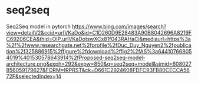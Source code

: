 # seq2seq

Seq2Seq model in pytorch
https://www.bing.com/images/search?view=detailV2&ccid=urIVKaDo&id=C1D260D9E28483A90B8042696A8219FC69206CEA&thid=OIP.urIVKaDotswXCx81f043RAHaCi&mediaurl=https%3a%2f%2fwww.researchgate.net%2fprofile%2fDuc_Duy_Nguyen2%2fpublication%2f325886915%2ffigure%2fdownload%2ffig2%2fAS%3a644107668054019%401530578643914%2fProposed-seq2seq-model-architecture.png&exph=292&expw=850&q=seq2seq+model&simid=608027856059179627&FORM=IRPRST&ck=D661C2924608FDFC93FB80CECCA5672F&selectedIndex=14
